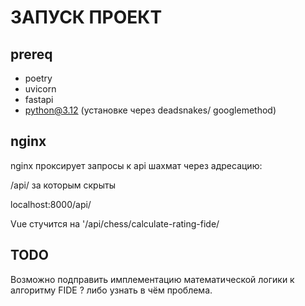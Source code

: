 # ЗАПУСК ПРОЕКТ

## prereq
- poetry
- uvicorn
- fastapi
- python@3.12 (установке через deadsnakes/ googlemethod)

## nginx 

nginx проксирует запросы к api шахмат через адресацию:

/api/
за которым скрыты

localhost:8000/api/

Vue стучится на '/api/chess/calculate-rating-fide/

## TODO 
Возможно подправить имплементацию математической логики к алгоритму FIDE ? либо узнать в чём проблема.

